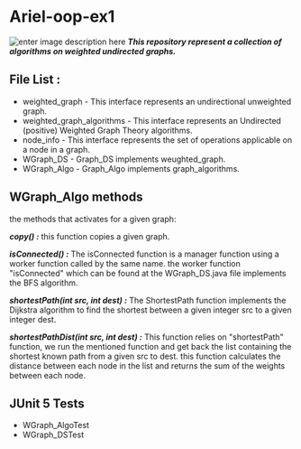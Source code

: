 # Ariel-oop-ex1
![enter image description here](https://www.researchgate.net/profile/Jun_Luo4/publication/224611870/figure/fig1/AS:668974324920326@1536507316167/Network-graph-model-The-WSN-has-300-nodes-black-points-and-10-sinks-white-points.png)
***This repository represent a collection of algorithms on weighted undirected graphs.***
## **File List :**

 - weighted_graph - This interface represents an undirectional unweighted graph.
 - weighted_graph_algorithms - This interface represents an Undirected (positive) Weighted Graph Theory    algorithms.
 - node_info - This interface represents the set of operations applicable on a node in a graph.
 - WGraph_DS - Graph_DS implements weughted_graph.
 - WGraph_Algo - Graph_Algo implements graph_algorithms.

## WGraph_Algo methods
the methods that activates for a given graph:

***copy() :***
this function copies a given graph.

***isConnected() :*** 
The isConnected function is a manager function using a worker function called by the same name.
the worker function "isConnected" which can be found at the WGraph_DS.java file implements the BFS algorithm.

***shortestPath(int src, int dest) :***
The ShortestPath function implements the Dijkstra algorithm to find the shortest between a given integer src
to a given integer dest.

***shortestPathDist(int src, int dest) :***
This function relies on "shortestPath" function, we run the mentioned function and get back the list containing the shortest known path from a given src to dest. 
this function calculates the distance between each node in the list and returns the sum of the weights between each node.

## JUnit 5 Tests
-   WGraph_AlgoTest
-   WGraph_DSTest
